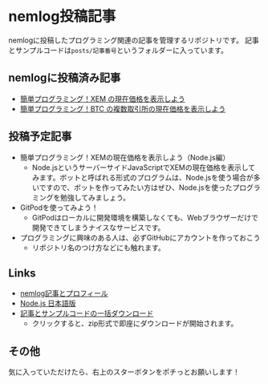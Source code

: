 <!-- prettier-ignore -->
# nemlog投稿記事

nemlogに投稿したプログラミング関連の記事を管理するリポジトリです。
記事とサンプルコードは`posts/記事番号`というフォルダーに入っています。

## nemlogに投稿済み記事

-   [簡単プログラミング！XEM の現在価格を表示しよう](./posts/51387)
-   [簡単プログラミング！BTC の複数取引所の現在価格を表示しよう](./posts/51408)

## 投稿予定記事

-   簡単プログラミング！XEMの現在価格を表示しよう（Node.js編）
    -   Node.jsというサーバーサイドJavaScriptでXEMの現在価格を表示してみます。ボットと呼ばれる形式のプログラムは、Node.jsを使う場合が多いですので、ボットを作ってみたい方はぜひ、Node.jsを使ったプログラミングを勉強してみましょう。
- GitPodを使ってみよう！
    - GitPodはローカルに開発環境を構築しなくても、Webブラウザーだけで開発できてしまうナイスなサービスです。
- プログラミングに興味のある人は、必ずGitHubにアカウントを作っておこう
    - リポジトリ名のつけ方などにも触れます。

## Links

-   [nemlog記事とプロフィール](https://nemlog.nem.social/profile/51408)
-   [Node.js 日本語版](https://nodejs.org/ja/)
-   [記事とサンプルコードの一括ダウンロード](https://github.com/naoland/nemlog-posts/archive/main.zip)
    -   クリックすると、zip形式で即座にダウンロードが開始されます。

## その他

気に入っていただけたら、右上のスターボタンをポチっとお願いします！
